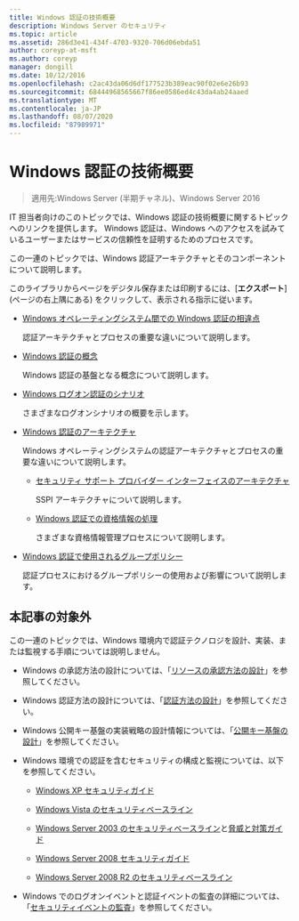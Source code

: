 ```yaml
---
title: Windows 認証の技術概要
description: Windows Server のセキュリティ
ms.topic: article
ms.assetid: 286d3e41-434f-4703-9320-706d06ebda51
author: coreyp-at-msft
ms.author: coreyp
manager: dongill
ms.date: 10/12/2016
ms.openlocfilehash: c2ac43da06d6df177523b389eac90f02e6e26b93
ms.sourcegitcommit: 68444968565667f86ee0586ed4c43da4ab24aaed
ms.translationtype: MT
ms.contentlocale: ja-JP
ms.lasthandoff: 08/07/2020
ms.locfileid: "87989971"
---
```

# <a name="windows-authentication-technical-overview"></a>Windows 認証の技術概要

>適用先:Windows Server (半期チャネル)、Windows Server 2016

IT 担当者向けのこのトピックでは、Windows 認証の技術概要に関するトピックへのリンクを提供します。 Windows 認証は、Windows へのアクセスを試みているユーザーまたはサービスの信頼性を証明するためのプロセスです。

この一連のトピックでは、Windows 認証アーキテクチャとそのコンポーネントについて説明します。

このライブラリからページをデジタル保存または印刷するには、[**エクスポート**] (ページの右上隅にある) をクリックして、表示される指示に従います。

-   [Windows オペレーティングシステム間での Windows 認証の相違点](/previous-versions/windows/it-pro/windows-server-2008-R2-and-2008/dn169017(v=ws.10))

    認証アーキテクチャとプロセスの重要な違いについて説明します。

-   [Windows 認証の概念](/previous-versions/windows/it-pro/windows-server-2008-R2-and-2008/dn169018(v=ws.10))

    Windows 認証の基盤となる概念について説明します。

-   [Windows ログオン認証のシナリオ](/previous-versions/windows/it-pro/windows-server-2008-R2-and-2008/dn169020(v=ws.10))

    さまざまなログオンシナリオの概要を示します。

-   [Windows 認証のアーキテクチャ](/previous-versions/windows/it-pro/windows-server-2008-R2-and-2008/dn169024(v=ws.10))

    Windows オペレーティングシステムの認証アーキテクチャとプロセスの重要な違いについて説明します。

    -   [セキュリティ サポート プロバイダー インターフェイスのアーキテクチャ](/previous-versions/windows/it-pro/windows-server-2008-R2-and-2008/dn169026(v=ws.10))

        SSPI アーキテクチャについて説明します。

    -   [Windows 認証での資格情報の処理](/previous-versions/windows/it-pro/windows-server-2008-R2-and-2008/dn169014(v=ws.10))

        さまざまな資格情報管理プロセスについて説明します。

-   [Windows 認証で使用されるグループポリシー](/previous-versions/windows/it-pro/windows-server-2008-R2-and-2008/dn169021(v=ws.10))

    認証プロセスにおけるグループポリシーの使用および影響について説明します。

## <a name="what-is-not-covered"></a>本記事の対象外
この一連のトピックでは、Windows 環境内で認証テクノロジを設計、実装、または監視する手順については説明しません。

-   Windows の承認方法の設計については、「[リソースの承認方法の設計](/previous-versions/windows/it-pro/windows-server-2003/cc783368(v=ws.10))」を参照してください。

-   Windows 認証方法の設計については、「[認証方法の設計](/previous-versions/windows/it-pro/windows-server-2003/cc758124(v=ws.10))」を参照してください。

-   Windows 公開キー基盤の実装戦略の設計情報については、「[公開キー基盤の設計](/previous-versions/windows/it-pro/windows-server-2003/cc773138(v=ws.10))」を参照してください。

-   Windows 環境での認証を含むセキュリティの構成と監視については、以下を参照してください。

    -   [Windows XP セキュリティガイド](https://www.microsoft.com/download/details.aspx?id=962)

    -   [Windows Vista のセキュリティベースライン](/previous-versions/tn-archive/dd450978(v=technet.10))

    -   [Windows Server 2003 のセキュリティベースライン](/previous-versions/tn-archive/cc163140(v=technet.10))と[脅威と対策ガイド](/previous-versions/tn-archive/dd162275(v=technet.10))

    -   [Windows Server 2008 セキュリティガイド](https://www.microsoft.com/download/details.aspx?id=17606)

    -   [Windows Server 2008 R2 のセキュリティベースライン](/previous-versions/tn-archive/gg236605(v=technet.10))

-   Windows でのログオンイベントと認証イベントの監査の詳細については、「[セキュリティイベントの監査](/previous-versions/windows/it-pro/windows-server-2003/cc776394(v=ws.10))」を参照してください。